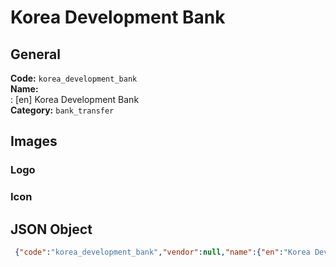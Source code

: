 # Korea Development Bank 
## General 
**Code:** `korea_development_bank`  
**Name:**  
:	[en] Korea Development Bank  
**Category:** `bank_transfer`  
## Images 
### Logo 
### Icon 
## JSON Object 
```json
 {"code":"korea_development_bank","vendor":null,"name":{"en":"Korea Development Bank"},"description":null,"countries":null,"category":"bank_transfer"}```  
